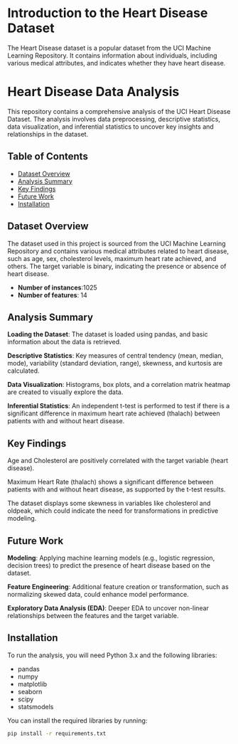 # Introduction to the Heart Disease Dataset
The Heart Disease dataset is a popular dataset from the UCI Machine Learning Repository. It contains information about individuals, including various medical attributes, and indicates whether they have heart disease.

# Heart Disease Data Analysis

This repository contains a comprehensive analysis of the UCI Heart Disease Dataset. The analysis involves data preprocessing, descriptive statistics, data visualization, and inferential statistics to uncover key insights and relationships in the dataset.

## Table of Contents
- [Dataset Overview](#dataset-overview)
- [Analysis Summary](#analysis-summary)
- [Key Findings](#key-findings)
- [Future Work](#future-work)
- [Installation](#installation)

## Dataset Overview
The dataset used in this project is sourced from the UCI Machine Learning Repository and contains various medical attributes related to heart disease, such as age, sex, cholesterol levels, maximum heart rate achieved, and others. The target variable is binary, indicating the presence or absence of heart disease.

- **Number of instances**:1025
- **Number of features**: 14

## Analysis Summary

**Loading the Dataset**:
The dataset is loaded using pandas, and basic information about the data is retrieved.

**Descriptive Statistics**: Key measures of central tendency (mean, median, mode), variability (standard deviation, range), skewness, and kurtosis are calculated.

**Data Visualization**: Histograms, box plots, and a correlation matrix heatmap are created to visually explore the data.

**Inferential Statistics**: An independent t-test is performed to test if there is a significant difference in maximum heart rate achieved (thalach) between patients with and without heart disease.

## Key Findings
Age and Cholesterol are positively correlated with the target variable (heart disease).

Maximum Heart Rate (thalach) shows a significant difference between patients with and without heart disease, as supported by the t-test results.

The dataset displays some skewness in variables like cholesterol and oldpeak, which could indicate the need for transformations in predictive modeling.

## Future Work

**Modeling**:
Applying machine learning models (e.g., logistic regression, decision trees) to predict the presence of heart disease based on the dataset.

**Feature Engineering**:
Additional feature creation or transformation, such as normalizing skewed data, could enhance model performance.

**Exploratory Data Analysis (EDA)**:
Deeper EDA to uncover non-linear relationships between the features and the target variable.


## Installation
To run the analysis, you will need Python 3.x and the following libraries:
- pandas
- numpy
- matplotlib
- seaborn
- scipy
- statsmodels

You can install the required libraries by running:
```bash
pip install -r requirements.txt

